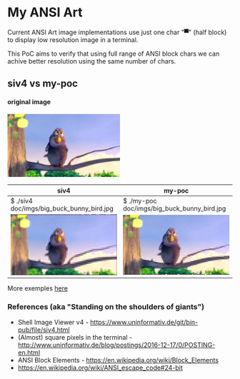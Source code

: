 # My ANSI Art
Current ANSI Art image implementations use just one char "▀" (half block) to display low resolution image in a terminal.

This PoC aims to verify that using full range of ANSI block chars we can achive better resolution using the same number of chars.

## siv4 vs my-poc

#### original image 

<img src="doc/imgs/big_buck_bunny_bird.jpg" width=50%>

| siv4  | my-poc  |
| --- | --- |
|  $ ./siv4 doc/imgs/big_buck_bunny_bird.jpg  | $ ./my-poc doc/imgs/big_buck_bunny_bird.jpg |
| ![Original image](doc/imgs/siv4-ANSI-Art_6864-chars.png) | ![Original image](doc/imgs/my-PoC-ANSI-Art_6864-chars.png) |

More exemples [here](examples.md)

### References (aka "Standing on the shoulders of giants")
* Shell Image Viewer v4 - https://www.uninformativ.de/git/bin-pub/file/siv4.html
* (Almost) square pixels in the terminal - http://www.uninformativ.de/blog/postings/2016-12-17/0/POSTING-en.html
* ANSI Block Elements - https://en.wikipedia.org/wiki/Block_Elements
* https://en.wikipedia.org/wiki/ANSI_escape_code#24-bit
